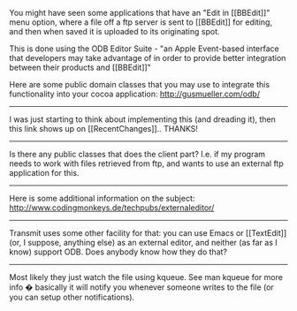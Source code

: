 You might have seen some applications that have an "Edit in [[BBEdit]]" menu option, where a file off a ftp server is sent to [[BBEdit]] for editing, and then when saved it is uploaded to its originating spot.

This is done using the ODB Editor Suite - "an Apple Event-based interface that developers may take advantage of in order to provide better integration between their products and [[BBEdit]]"

Here are some public domain classes that you may use to integrate this functionality into your cocoa application: http://gusmueller.com/odb/

----

I was just starting to think about implementing this (and dreading it), then this link shows up on [[RecentChanges]].. THANKS!

----

Is there any public classes that does the client part? I.e. if my program needs to work with files retrieved from ftp, and wants to use an external ftp application for this.

----
Here is some additional information on the subject: http://www.codingmonkeys.de/techpubs/externaleditor/

----
Transmit uses some other facility for that: you can use Emacs or [[TextEdit]] (or, I suppose, anything else) as an external editor, and neither (as far as I know) support ODB. Does anybody know how they do that?

----

Most likely they just watch the file using kqueue. See man kqueue for more info � basically it will notify you whenever someone writes to the file (or you can setup other notifications).